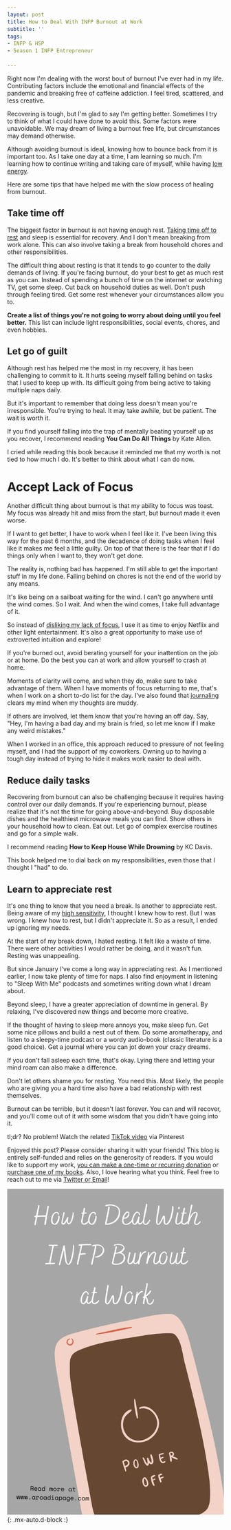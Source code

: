 ```yaml
---
layout: post
title: How to Deal With INFP Burnout at Work
subtitle: ''
tags:
- INFP & HSP
- Season 1 INFP Entrepreneur

---
```

Right now I'm dealing with the worst bout of burnout I've ever had in my life. Contributing factors include the emotional and financial effects of the pandemic and breaking free of caffeine addiction. I feel tired, scattered, and less creative. 

Recovering is tough, but I'm glad to say I'm getting better. Sometimes I try to think of what I could have done to avoid this. Some factors were unavoidable. We may dream of living a burnout free life, but circumstances may demand otherwise.

Although avoiding burnout is ideal, knowing how to bounce back from it is important too. As I take one day at a time, I am learning so much. I'm learning how to continue writing and taking care of myself, while having [low energy](https://arcadiapage.com/2018/05/learning-to-work-along-with-way-i-feel.html).

Here are some tips that have helped me with the slow process of healing from burnout.

## Take time off

The biggest factor in burnout is not having enough rest. [Taking time off to rest](https://arcadiapage.com/2020-12-29-how-to-use-breaks-to-reduce-infp-stress/) and sleep is essential for recovery. And I don't mean breaking from work alone. This can also involve taking a break from household chores and other responsibilities.

The difficult thing about resting is that it tends to go counter to the daily demands of living.  If you're facing burnout, do your best to get as much rest as you can. Instead of spending a bunch of time on the internet or watching TV, get some sleep. Cut back on household duties as well. Don't push through feeling tired. Get some rest whenever your circumstances allow you to.

**Create a list of things you're not going to worry about doing until you feel better.** This list can include light responsibilities, social events, chores, and even hobbies.

## Let go of guilt

Although rest has helped me the most in my recovery, it has been challenging to commit to it. It hurts seeing myself falling behind on tasks that I used to keep up with. Its difficult going from being active to taking multiple naps daily.

But it's important to remember that doing less doesn't mean you're irresponsible. You're trying to heal. It may take awhile, but be patient. The wait is worth it.

If you find yourself falling into the trap of mentally beating yourself up as you recover, I recommend reading **You Can Do All Things** by Kate Allen.

I cried while reading this book because it reminded me that my worth is not tied to how much I do. It's better to think about what I can do now.

# Accept Lack of Focus

Another difficult thing about burnout is that my ability to focus was toast. My focus was already hit and miss from the start, but burnout made it even worse.

If I want to get better, I have to work when I feel like it. I've been living this way for the past 6 months, and the decadence of doing tasks when I feel like it makes me feel a little guilty. On top of that there is the fear that if I do things only when I want to, they won't get done.

The reality is, nothing bad has happened. I'm still able to get the important stuff in my life done. Falling behind on chores is not the end of the world by any means.

It's like being on a sailboat waiting for the wind. I can't go anywhere until the wind comes. So I wait. And when the wind comes, I take full advantage of it.

So instead of [disliking my lack of focus](https://arcadiapage.com/2020-11-19-4-ways-to-make-unfocus-work-for-you-as-an-infp/), I use it as time to enjoy Netflix and other light entertainment.  It's also a great opportunity to make use of extroverted intuition and explore!

If you're burned out, avoid berating yourself for your inattention on the job or at home. Do the best you can at work and allow yourself to crash at home.

Moments of clarity will come, and when they do, make sure to take advantage of them. When I have moments of focus returning to me, that's when I work on a short to-do list for the day. I've also found that [journaling](https://arcadiapage.com/2021-02-24-how-infps-can-use-writing-for-healing/) clears my mind when my thoughts are muddy.

If others are involved, let them know that you're having an off day. Say, "Hey, I'm having a bad day and my brain is fried, so let me know if I make any weird mistakes."

When I worked in an office, this approach reduced to pressure of not feeling myself, and I had the support of my coworkers. Owning up to having a tough day instead of trying to hide it makes work easier to deal with.

## Reduce daily tasks

Recovering from burnout can also be challenging because it requires having control over our daily demands. If you're experiencing burnout, please realize that it's not the time for going above-and-beyond. Buy disposable dishes and the healthiest microwave meals you can find. Show others in your household how to clean. Eat out. Let go of complex exercise routines and go for a simple walk.

I recommend reading **How to Keep House While Drowning** by KC Davis.

This book helped me to dial back on my responsibilities, even those that I thought I "had" to do.

## Learn to appreciate rest

It's one thing to know that you need a break. Is another to appreciate rest. Being aware of my [high sensitivity](https://arcadiapage.com/2020-09-30-7-ways-to-balance-high-sensitivity-with-productivity/), I thought I knew how to rest. But I was wrong. I knew how to rest, but I didn't appreciate it. So as a result, I ended up ignoring my needs.

At the start of my break down, I hated resting. It felt like a waste of time. There were other activities I would rather be doing, and it  wasn't fun. Resting was unappealing.

But since January I've come a long way in appreciating rest. As I mentioned earlier, I now take plenty of time for naps. I also find enjoyment in listening to "Sleep With Me" podcasts and sometimes writing down what I dream about.

Beyond sleep, I have a greater appreciation of downtime in general. By relaxing, I've discovered new things and become more creative.

If the thought of having to sleep more annoys you, make sleep fun. Get some nice pillows and build a nest out of them. Do some aromatherapy, and listen to a sleepy-time podcast or a wordy audio-book (classic literature is a good choice). Get a journal where you can jot down your crazy dreams.

If you don't fall asleep each time, that's okay. Lying there and letting your mind roam can also make a difference.

Don't let others shame you for resting. You need this. Most likely, the people who are giving you a hard time also have a bad relationship with rest themselves.

Burnout can be terrible, but it doesn't last forever. You can and will recover, and you'll come out of it with some wisdom that you didn't have going into it.

tl;dr? No problem! Watch the related [TikTok video](https://pin.it/6ztyZH6) via Pinterest

Enjoyed this post? Please consider sharing it with your friends! This blog is entirely self-funded and relies on the generosity of readers. If you would like to support my work, [you can make a one-time or recurring donation](https://www.buymeacoffee.com/arcadiapage) or [purchase one of my books](https://payhip.com/ArcadiaPage). Also, I love hearing what you think. Feel free to reach out to me via [Twitter or Email](https://arcadiapage.com/talk/)!

![](/uploads/infp-burnout-at-work-pin.png){: .mx-auto.d-block :}